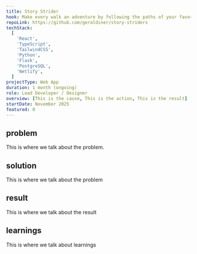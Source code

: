 ```yaml
---
title: Story Strider
hook: Make every walk an adventure by following the paths of your favorite stories.
repoLink: https://github.com/geraldiner/story-striders
techStack:
  [
    'React',
    'TypeScript',
    'TailwindCSS',
    'Python',
    'Flask',
    'PostgreSQL',
    'Netlify',
  ]
projectType: Web App
duration: 1 month (ongoing)
role: Lead Developer / Designer
overview: [This is the cause, This is the action, This is the result]
startDate: November 2025
featured: 0
---
```


## problem

This is where we talk about the problem.

## solution

This is where we talk about the problem

## result

This is where we talk about the result

## learnings

This is where we talk about learnings
